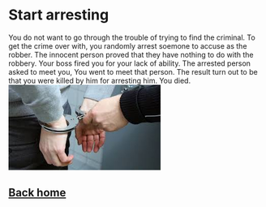 # Start arresting

You do not want to go through the trouble of trying to find the criminal. To get the crime over with, you randomly arrest soemone to accuse as the robber. The innocent person proved that they have nothing to do with the robbery. Your boss fired you for your lack of ability. The arrested person asked to meet you, You went to meet that person. The result turn out to be that you were killed by him for arresting him. You died.  
![arresting](../images/arresting.jpg)

## [Back home](../home.md)